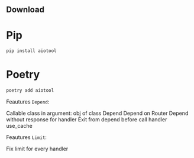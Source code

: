 ## Download

# Pip

```cmd
pip install aiotool
```

# Poetry

```cmd
poetry add aiotool
```


Feautures `Depend`:

Callable class in argument: obj of class Depend
Depend on Router
Depend without response for handler
Exit from depend before call handler
use_cache


Feautures `Limit`:

Fix limit for every handler